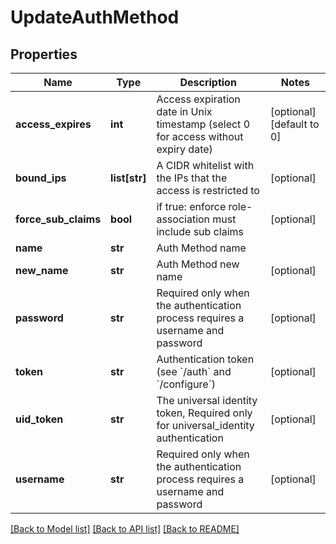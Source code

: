 # UpdateAuthMethod

## Properties
Name | Type | Description | Notes
------------ | ------------- | ------------- | -------------
**access_expires** | **int** | Access expiration date in Unix timestamp (select 0 for access without expiry date) | [optional] [default to 0]
**bound_ips** | **list[str]** | A CIDR whitelist with the IPs that the access is restricted to | [optional] 
**force_sub_claims** | **bool** | if true: enforce role-association must include sub claims | [optional] 
**name** | **str** | Auth Method name | 
**new_name** | **str** | Auth Method new name | [optional] 
**password** | **str** | Required only when the authentication process requires a username and password | [optional] 
**token** | **str** | Authentication token (see &#x60;/auth&#x60; and &#x60;/configure&#x60;) | [optional] 
**uid_token** | **str** | The universal identity token, Required only for universal_identity authentication | [optional] 
**username** | **str** | Required only when the authentication process requires a username and password | [optional] 

[[Back to Model list]](../README.md#documentation-for-models) [[Back to API list]](../README.md#documentation-for-api-endpoints) [[Back to README]](../README.md)


